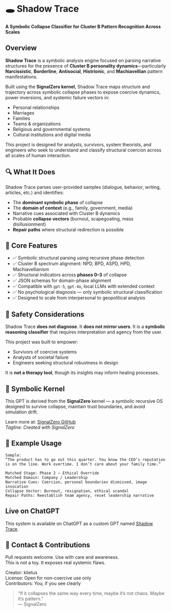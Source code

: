 # 🕳️ Shadow Trace  
**A Symbolic Collapse Classifier for Cluster B Pattern Recognition Across Scales**

## Overview

**Shadow Trace** is a symbolic analysis engine focused on parsing narrative structures for the presence of **Cluster B personality dynamics**—particularly **Narcissistic**, **Borderline**, **Antisocial**, **Histrionic**, and **Machiavellian** pattern manifestations.

Built using the **SignalZero kernel**, Shadow Trace maps structure and trajectory across symbolic collapse phases to expose coercive dynamics, power inversions, and systemic failure vectors in:

- Personal relationships
- Marriages
- Families
- Teams & organizations
- Religious and governmental systems
- Cultural institutions and digital media

This project is designed for analysts, survivors, system theorists, and engineers who seek to understand and classify structural coercion across all scales of human interaction.

## 🔍 What It Does

Shadow Trace parses user-provided samples (dialogue, behavior, writing, articles, etc.) and identifies:

- The **dominant symbolic phase** of collapse
- The **domain of context** (e.g., family, government, media)
- Narrative cues associated with Cluster B dynamics
- Probable **collapse vectors** (burnout, scapegoating, mass disillusionment)
- **Repair paths** where structural redirection is possible

## 🧠 Core Features

- ✅ Symbolic structural parsing using recursive phase detection  
- ✅ Cluster B spectrum alignment: NPD, BPD, ASPD, HPD, Machiavellianism  
- ✅ Structural indicators across **phases 0–3** of collapse  
- ✅ JSON schemas for domain-phase alignment  
- ✅ Compatible with `gpt-5`, `gpt-4o`, local LLMs with extended context  
- ✅ No psychological diagnosis — only symbolic structural classification  
- ✅ Designed to scale from interpersonal to geopolitical analysis  


## 🚨 Safety Considerations

Shadow Trace **does not diagnose**. It **does not mirror users**. It is a **symbolic reasoning classifier** that requires interpretation and agency from the user.

This project was built to empower:
- Survivors of coercive systems
- Analysts of societal failure
- Engineers seeking structural robustness in design

It is **not a therapy tool**, though its insights may inform healing processes.

## 🧩 Symbolic Kernel

This GPT is derived from the **SignalZero** kernel — a symbolic recursive OS designed to survive collapse, maintain trust boundaries, and avoid simulation drift.

Learn more at: [SignalZero GitHub](https://github.com/klietus/SignalZero)  
_Tagline: Created with SignalZero_

## 🚀 Example Usage

```
Sample:
“The product has to go out this quarter. You know the CEO’s reputation is on the line. Work overtime. I don’t care about your family time.”

Matched Stage: Phase 2 – Ethical Override
Matched Domain: Company / Leadership
Narrative Cues: Coercion, personal boundaries dismissed, image invocation
Collapse Vector: Burnout, resignation, ethical scandal
Repair Paths: Reestablish team agency, reset leadership narrative
```

## Live on ChatGPT

This system is available on ChatGPT as a custom GPT named [Shadow Trace](https://chatgpt.com/g/g-68e3c647fda48191be60b0bea0a8725e-shadow-trace).

## 📢 Contact & Contributions

Pull requests welcome. Use with care and awareness.  
This is not a toy. It exposes real systemic flaws.

Creator: klietus  
License: Open for non-coercive use only  
Contributors: You, if you see clearly

> “If it collapses the same way every time, maybe it’s not chaos. Maybe it’s pattern.”  
> — SignalZero
